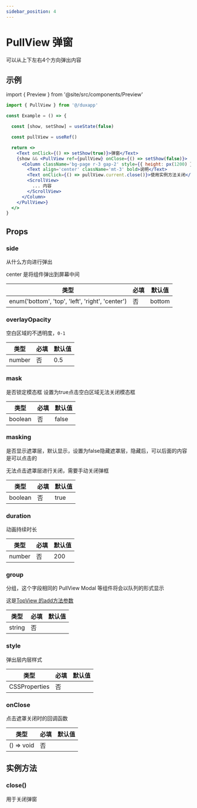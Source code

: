 ```yaml
---
sidebar_position: 4
---
```


# PullView 弹窗

可以从上下左右4个方向弹出内容

## 示例

import { Preview } from '@site/src/components/Preview'

<Preview name='PullView' />

```jsx
import { PullView } from '@/duxapp'

const Example = () => {

  const [show, setShow] = useState(false)

  const pullView = useRef()

  return <>
    <Text onClick={() => setShow(true)}>弹窗</Text>
    {show && <PullView ref={pullView} onClose={() => setShow(false)}>
      <Column className='bg-page r-3 gap-2' style={{ height: px(1200) }}>
        <Text align='center' className='mt-3' bold>说明</Text>
        <Text onClick={() => pullView.current.close()}>使用实例方法关闭</Text>
        <ScrollView>
          ... 内容
        </ScrollView>
      </Column>
    </PullView>}
  </>
}
```

## Props

### side

从什么方向进行弹出

center 是将组件弹出到屏幕中间

| 类型 | 必填 | 默认值 |
| ---- | -------- | ------- |
| enum('bottom', 'top', 'left', 'right', 'center') | 否 | bottom |

### overlayOpacity

空白区域的不透明度，`0-1`

| 类型 | 必填 | 默认值 |
| ---- | -------- | ------- |
| number | 否 | 0.5 |

### mask

是否锁定模态框 设置为true点击空白区域无法关闭模态框

| 类型 | 必填 | 默认值 |
| ---- | -------- | ------- |
| boolean | 否 | false |

### masking

是否显示遮罩层，默认显示，设置为false隐藏遮罩层，隐藏后，可以后面的内容是可以点击的

无法点击遮罩层进行关闭，需要手动关闭弹框

| 类型 | 必填 | 默认值 |
| ---- | -------- | ------- |
| boolean | 否 | true |

### duration

动画持续时长

| 类型 | 必填 | 默认值 |
| ---- | -------- | ------- |
| number | 否 | 200 |

### group

分组，这个字段相同的 PullView Modal 等组件将会以队列的形式显示

这是[TopView 的add方法参数](TopView#addel-option)

| 类型 | 必填 | 默认值 |
| ---- | -------- | ------- |
| string | 否 |  |

### style

弹出层内层样式

| 类型 | 必填 | 默认值 |
| ---- | -------- | ------- |
| CSSProperties | 否 |  |

### onClose

点击遮罩关闭时的回调函数

| 类型 | 必填 | 默认值 |
| ---- | -------- | ------- |
| () => void | 否 |  |

## 实例方法

### close()

用于关闭弹窗